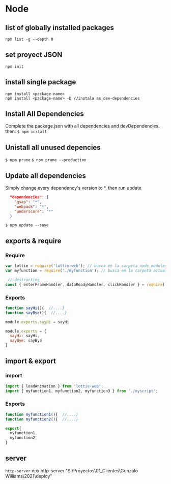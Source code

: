 # Node
## list of globally installed packages
`npm list -g --depth 0` 

## set proyect JSON
`npm init`

## install single package
```
npm install <package-name>
npm install <package-name> -D //instala as dev-dependencies
```

## Install All Dependencies
 Complete the package.json with all dependencies and devDependencies. then:
`$ npm install`

## Unistall all unused depencies
`$ npm prune`
`$ npm prune --production`

## Update all dependencies
Simply change every dependency's version to *, then run update
```json
  "dependencies": {
    "gsap": "*",
    "webpack": "*",
    "underscore": "*"
  }
```
`$ npm update --save`

## exports & require

### Require
```javascript
var lottie = require('lottie-web'); // busca en la carpeta node_modules.
var myfunction = require('./myfunction'); // busca en la carpeta actual.

 // destructing 
const { enterFrameHandler, dataReadyHandler, clickHandler } = require('./ltcontrol'); 
```

### Exports
```javascript
function sayHi(){  //....}
function sayBye(){  //....}

module.exports.sayHi = sayHi

module.exports = {
  sayHi: sayHi,
  sayBye: sayBye
}

```

## import & export

### import
```javascript
import { loadAnimation } from 'lottie-web';
import { myfunction1, myfunction2, myfunction3 } from './myscript';
```

### Exports
```javascript
function myfunction1(){  //....}
function myfunction2(){  //....}

export{
  myfunction1,
  myfunction2,
}
```

## server
`http-server`
npx http-server "S:\Proyectos\01_Clientes\Gonzalo Williams\2021\deploy" 

